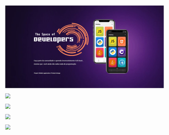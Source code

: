 <!--
# The_Space_of_Developers
Repositório criado para documentar todo o meu passo a passo, pesquisas, ideias e claro codigos, desenvolvidos durante o projeto, The Space of Developers.
-->


![](https://github.com/Diegojfsr/The_Space_of_Developers/blob/main/Apresentacao/1-Home.jpg)

![](https://github.com/Diegojfsr/The_Space_of_Developers/blob/main/Apresentacao/2-Sobre.jpg)

![](https://github.com/Diegojfsr/The_Space_of_Developers/blob/main/Apresentacao/3-Escopo%20de%20Trabalho.jpg)

![](https://github.com/Diegojfsr/The_Space_of_Developers/blob/main/Apresentacao/5-Arquitetura.jpg)

![](https://github.com/Diegojfsr/The_Space_of_Developers/blob/main/Apresentacao/Wireframe.jpg)
























